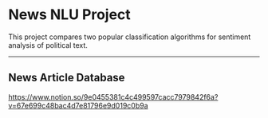 # News NLU Project
This project compares two popular classification algorithms for sentiment analysis of political text. 

--- 
## News Article Database
https://www.notion.so/9e0455381c4c499597cacc7979842f6a?v=67e699c48bac4d7e81796e9d019c0b9a
